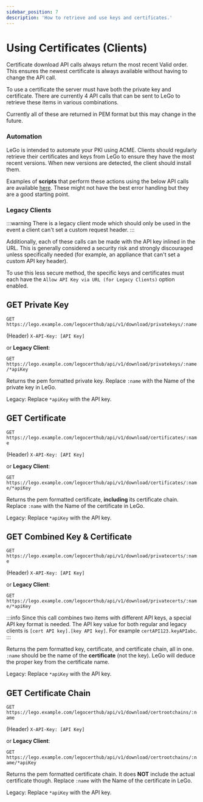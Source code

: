 ```yaml
---
sidebar_position: 7
description: 'How to retrieve and use keys and certificates.'
---
```


# Using Certificates (Clients)

Certificate download API calls always return the most recent 
Valid order. This ensures the newest certificate is always 
available without having to change the API call.

To use a certificate the server must have both the private key and 
certificate. There are currently 4 API calls that can be sent to 
LeGo to retrieve these items in various combinations.

Currently all of these are returned in PEM format but this may 
change in the future.

### Automation

LeGo is intended to automate your PKI using ACME. Clients should 
regularly retrieve their certificates and keys from LeGo to ensure 
they have the most recent versions. When new versions are 
detected, the client should install them.

Examples of **scripts** that perform these actions using the 
below API calls are available 
[here](https://github.com/gregtwallace/certificate-scripts). 
These might not have the best error handling but they are a 
good starting point.

### Legacy Clients

:::warning
There is a legacy client mode which should only be used in the 
event a client can't set a custom request header.
:::

Additionally, each of these calls can be made with the API 
key inlined in the URL. This is generally considered a security 
risk and strongly discouraged unless specifically needed (for 
example, an appliance that can't set a custom API key header).

To use this less secure method, the specific keys and certificates 
must each have the `Allow API Key via URL (for Legacy Clients)` 
option enabled.

## GET Private Key

`GET https://lego.example.com/legocerthub/api/v1/download/privatekeys/:name`

(Header) `X-API-Key: [API Key]`

or **Legacy Client**:

`GET https://lego.example.com/legocerthub/api/v1/download/privatekeys/:name/*apiKey`

Returns the pem formatted private key. Replace `:name` with the 
Name of the private key in LeGo. 

Legacy: Replace `*apiKey` with the API key.

## GET Certificate

`GET https://lego.example.com/legocerthub/api/v1/download/certificates/:name`

(Header) `X-API-Key: [API Key]`

or **Legacy Client**:

`GET https://lego.example.com/legocerthub/api/v1/download/certificates/:name/*apiKey`

Returns the pem formatted certificate, **including** its 
certificate chain. Replace `:name` with the Name of the 
certificate in LeGo. 

Legacy: Replace `*apiKey` with the API key.

## GET Combined Key & Certificate

`GET https://lego.example.com/legocerthub/api/v1/download/privatecerts/:name`

(Header) `X-API-Key: [API Key]`

or **Legacy Client**:

`GET https://lego.example.com/legocerthub/api/v1/download/privatecerts/:name/*apiKey`

:::info
Since this call combines two items with different API keys, a 
special API key format is needed. The API key value for both 
regular and legacy clients is `[cert API key].[key API key]`. 
For example `certAPI123.keyAPIabc`.
:::

Returns the pem formatted key, certificate, and certificate 
chain, all in one. `:name` should be the name of the 
**certificate** (not the key). LeGo will deduce the proper 
key from the certificate name.

Legacy: Replace `*apiKey` with the API key.

## GET Certificate Chain

`GET https://lego.example.com/legocerthub/api/v1/download/certrootchains/:name`

(Header) `X-API-Key: [API Key]`

or **Legacy Client**:

`GET https://lego.example.com/legocerthub/api/v1/download/certrootchains/:name/*apiKey`

Returns the pem formatted certificate chain. It does **NOT** 
include the actual certificate though. Replace `:name` with 
the Name of the certificate in LeGo.

Legacy: Replace `*apiKey` with the API key.
